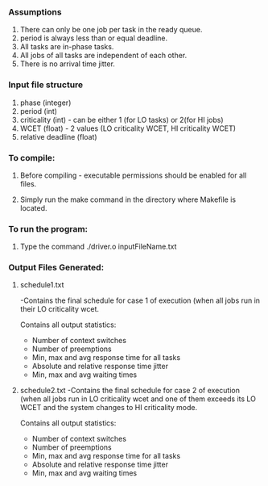 ### Assumptions

1. There can only be one job per task in the ready queue.
2. period is always less than or equal deadline.
3. All tasks are in-phase tasks.
4. All jobs of all tasks are independent of each other.
5. There is no arrival time jitter.

### Input file structure

1. phase (integer)
2. period (int)
3. criticality (int) - can be either 1 (for LO tasks) or 2(for HI jobs)
4. WCET (float) - 2 values (LO criticality WCET, HI criticality WCET)
5. relative deadline (float)


### To compile:

1. Before compiling - executable permissions should be enabled for all files.

2. Simply run the make command in the directory where Makefile is located.

### To run the program:

1. Type the command ./driver.o inputFileName.txt

### Output Files Generated:

1. schedule1.txt

	-Contains the final schedule for case 1 of execution (when all jobs run in their LO criticality wcet.


	Contains all output statistics:
	- Number of context switches
	- Number of preemptions
	- Min, max and avg response time for all tasks
	- Absolute and relative response time jitter
	- Min, max and avg waiting times


2. schedule2.txt
	-Contains the final schedule for case 2 of execution (when all jobs run in LO criticality wcet and one of them exceeds its LO WCET and the system changes to HI criticality mode.

	Contains all output statistics:
	- Number of context switches
	- Number of preemptions
	- Min, max and avg response time for all tasks
	- Absolute and relative response time jitter
	- Min, max and avg waiting times
